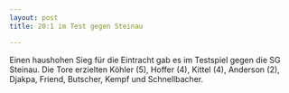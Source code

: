 ```yaml
---
layout: post
title: 20:1 im Test gegen Steinau

---
```


Einen haushohen Sieg für die Eintracht gab es im Testspiel gegen die SG Steinau. Die Tore erzielten Köhler (5), Hoffer (4), Kittel (4), Anderson (2), Djakpa, Friend, Butscher, Kempf und Schnellbacher.


